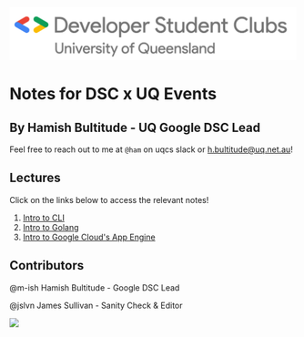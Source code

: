![](./DSCLogo.png)
# Notes for DSC x UQ Events

## By Hamish Bultitude - UQ Google DSC Lead

Feel free to reach out to me at `@ham` on uqcs slack or h.bultitude@uq.net.au!

## Lectures

Click on the links below to access the relevant notes!

1. [Intro to CLI](https://m-ish.github.io/UQxDSC-Notes/1-CLI)
2. [Intro to Golang](https://m-ish.github.io/UQxDSC-Notes/2-GO)
3. [Intro to Google Cloud's App Engine](https://m-ish.github.io/UQxDSC-Notes/3-AppEngine)

## Contributors
@m-ish Hamish Bultitude - Google DSC Lead

@jslvn James Sullivan - Sanity Check & Editor

![](./DSCLockup.png)
